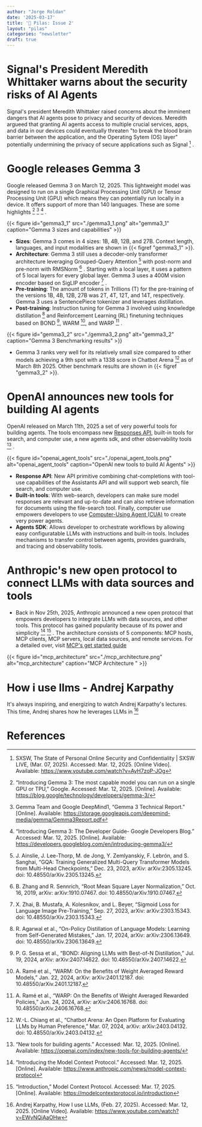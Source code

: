 ```yaml
---
author: "Jorge Roldan"
date: '2025-03-17'
title: '🔋 Pilas: Issue 2'
layout: "pilas"
categories: "newsletter"
draft: true
---
```


# Signal's President Meredith Whittaker warns about the security risks of AI Agents
Signal's president Meredith Whittaker raised concerns about the imminent dangers that AI agents pose to privacy and security of devices. Meredith argueed that granting AI agents access to multiple crucial services, apps,  and data in our devices could eventually threaten "to break the blood brain barrier between the application, and the Operating Sytem (OS) layer" potentially undermining the privacy of secure applications such as Signal [^agent_risks] .  

# Google releases Gemma 3
Google released Gemma 3 on March 12, 2025. This lightweight model was designed to run on a single Graphical Processing Unit (GPU) or Tensor Processing Unit (GPU) which means they can potentially run locally in a device. It offers support of more than 140 languages. These are some highlights  [^gemma_announcement] [^gemma_technical_report] [^gemma3_developer_guide] .


{{< figure id="gemma3_1" src="./gemma3_1.png" alt="gemma3_1" caption="Gemma 3 sizes and capabilities"  >}}

-  **Sizes**: Gemma 3 comes in 4 sizes: 1B, 4B, 12B, and 27B. Context length, languages, and input modalities are shown in {{< figref "gemma3_1" >}}.
-   **Architecture**: Gemma 3 still uses a decoder-only transformer architecture leveraging Grouped-Query Attention [^gqa] with post-norm and pre-norm with RMSNorm [^rmsnorm] . Starting with a local layer, it uses a pattern of 5 local layers for every global layer. Gemma 3 uses a 400M vision encoder based on SigLIP encoder [^sigmoid_loss_language_image] . 
- **Pre-training**: The amount of tokens in Trillions (T) for the pre-training of the versions 1B, 4B, 12B, 27B was 2T, 4T, 12T, and 14T, respectively. Gemma 3 uses a SentencePiece tokenizer and leverages distillation. 
-  **Post-training**: Instruction tuning for Gemma 3 involved using knowledge distillation [^agarwal_distill] and Reinforcement Learning (RL) finetuning techniques based on BOND [^sessa_bond], WARM [^rame_warm], and WARP [^rame_warp] .


{{< figure id="gemma3_2" src="./gemma3_2.png" alt="gemma3_2" caption="Gemma 3 Benchmarking results"  >}}

- Gemma 3 ranks very well for its relatively small size compared to other models achieving a 9th spot with a 1338 score in Chatbot Arena [^chiang_chatbot_arena] as of March 8th 2025.  Other benchmark results are shown in {{< figref "gemma3_2" >}}. 


# OpenAI announces new tools for building AI agents 
OpenAI released on March 11th, 2025 a set of very powerful tools for building agents. The tools encompass  new [Responses API](https://platform.openai.com/docs/quickstart?api-mode=responses), built-in tools for search, and computer use, a new agents sdk, and other observability tools [^openai_agent_tools] .

{{< figure id="openai_agent_tools" src="./openai_agent_tools.png" alt="openai_agent_tools" caption="OpenAI new tools to build AI Agents"  >}}

- **Response API**: New API primitive combining chat-completions with tool-use capabilities of the Assistants API and will support web search, file search, and computer use.
- **Built-in tools**: With web-search, developers can make sure model responses are relevant and up-to-date and can also retrieve information for documents using the file-search tool. Finally, computer use empowers developers to use [Computer-Using Agent (CUA)](https://openai.com/index/computer-using-agent/) to create very power agents.
- **Agents SDK**: Allows developer to orchestrate workflows by allowing easy configuratable LLMs with instructions and built-in tools. Includes mechanisms to transfer control between agents, provides guardrails, and tracing and observability tools. 
 

# Anthropic's new open protocol to connect LLMs with data sources and tools
- Back in Nov 25th, 2025, Anthropic announced a new open protocol that empowers developers to integrate LLMs with data sources, and other tools. This protocol has gained popularity because of its power and simplicity [^mcp] [^mcp_intro] . The architecture consists of 5 components: MCP hosts, MCP clients, MCP servers, local data sources, and remote services. For a detailed over, visit [MCP's get started guide](https://modelcontextprotocol.io/introduction)

{{< figure id="mcp_architecture" src="./mcp_architecture.png" alt="mcp_architecture" caption="MCP Architecture "  >}}

# How i use llms - Andrej Karpathy 
It's always inspiring, and energizing to watch Andrej Karpathy's lectures. This time, Andrej shares how he leverages LLMs in [^how_i_use_llms] 


# References
[^agent_risks]: SXSW, The State of Personal Online Security and Confidentiality | SXSW LIVE, (Mar. 07, 2025). Accessed: Mar. 12, 2025. [Online Video]. Available: https://www.youtube.com/watch?v=AyH7zoP-JOg


[^video_understanding]: J. Jiang et al., “Token-Efficient Long Video Understanding for Multimodal LLMs,” Mar. 06, 2025, arXiv: arXiv:2503.04130. doi: 10.48550/arXiv.2503.04130.

[^manus]: “Manus.” Accessed: Mar. 11, 2025. [Online]. Available: https://manus.im/

[^gemma_technical_report]: Gemma Team and Google DeepMind1, “Gemma 3 Technical Report.” [Online]. Available: https://storage.googleapis.com/deepmind-media/gemma/Gemma3Report.pdf


[^gemma3_developer_guide]: “Introducing Gemma 3: The Developer Guide- Google Developers Blog.” Accessed: Mar. 12, 2025. [Online]. Available: https://developers.googleblog.com/en/introducing-gemma3/

[^gemma_announcement]:“Introducing Gemma 3: The most capable model you can run on a single GPU or TPU,” Google. Accessed: Mar. 12, 2025. [Online]. Available: https://blog.google/technology/developers/gemma-3/


[^mcp]: “Introducing the Model Context Protocol.” Accessed: Mar. 12, 2025. [Online]. Available: https://www.anthropic.com/news/model-context-protocol


[^how_i_use_llms]: Andrej Karpathy, How I use LLMs, (Feb. 27, 2025). Accessed: Mar. 12, 2025. [Online Video]. Available: https://www.youtube.com/watch?v=EWvNQjAaOHw


[^machines_of_loving_grace]: D. Amodei, “Dario Amodei — Machines of Loving Grace.” Accessed: Mar. 12, 2025. [Online]. Available: https://darioamodei.com/machines-of-loving-grace


[^protocols_not_platforms]: “Protocols, Not Platforms: A Technological Approach to Free Speech,” Knight First Amendment Institute. Accessed: Mar. 12, 2025. [Online]. Available: http://knightcolumbia.org/content/protocols-not-platforms-a-technological-approach-to-free-speech


[^openai_agent_tools]: “New tools for building agents.” Accessed: Mar. 12, 2025. [Online]. Available: https://openai.com/index/new-tools-for-building-agents/


[^gqa]: J. Ainslie, J. Lee-Thorp, M. de Jong, Y. Zemlyanskiy, F. Lebrón, and S. Sanghai, “GQA: Training Generalized Multi-Query Transformer Models from Multi-Head Checkpoints,” Dec. 23, 2023, arXiv: arXiv:2305.13245. doi: 10.48550/arXiv.2305.13245.

[^rmsnorm]: B. Zhang and R. Sennrich, “Root Mean Square Layer Normalization,” Oct. 16, 2019, arXiv: arXiv:1910.07467. doi: 10.48550/arXiv.1910.07467.

[^sigmoid_loss_language_image]: X. Zhai, B. Mustafa, A. Kolesnikov, and L. Beyer, “Sigmoid Loss for Language Image Pre-Training,” Sep. 27, 2023, arXiv: arXiv:2303.15343. doi: 10.48550/arXiv.2303.15343.

[^agarwal_distill]: R. Agarwal et al., “On-Policy Distillation of Language Models: Learning from Self-Generated Mistakes,” Jan. 17, 2024, arXiv: arXiv:2306.13649. doi: 10.48550/arXiv.2306.13649.


[^rame_warp]: A. Ramé et al., “WARP: On the Benefits of Weight Averaged Rewarded Policies,” Jun. 24, 2024, arXiv: arXiv:2406.16768. doi: 10.48550/arXiv.2406.16768.

[^rame_warm]: A. Ramé et al., “WARM: On the Benefits of Weight Averaged Reward Models,” Jan. 22, 2024, arXiv: arXiv:2401.12187. doi: 10.48550/arXiv.2401.12187.

[^sessa_bond]: P. G. Sessa et al., “BOND: Aligning LLMs with Best-of-N Distillation,” Jul. 19, 2024, arXiv: arXiv:2407.14622. doi: 10.48550/arXiv.2407.14622.


[^chiang_chatbot_arena]: W.-L. Chiang et al., “Chatbot Arena: An Open Platform for Evaluating LLMs by Human Preference,” Mar. 07, 2024, arXiv: arXiv:2403.04132. doi: 10.48550/arXiv.2403.04132.


[^mcp_intro]: “Introduction,” Model Context Protocol. Accessed: Mar. 17, 2025. [Online]. Available: https://modelcontextprotocol.io/introduction
